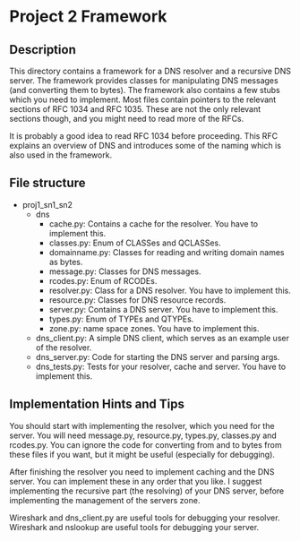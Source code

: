 # Project 2 Framework

## Description

This directory contains a framework for a DNS resolver and a recursive DNS server.
The framework provides classes for manipulating DNS messages (and converting them to bytes).
The framework also contains a few stubs which you need to implement.
Most files contain pointers to the relevant sections of RFC 1034 and RFC 1035.
These are not the only relevant sections though, and you might need to read more of the RFCs.

It is probably a good idea to read RFC 1034 before proceeding.
This RFC explains an overview of DNS and introduces some of the naming which is also used in the framework.

## File structure

* proj1_sn1_sn2
    * dns
        * cache.py: Contains a cache for the resolver. You have to implement this.
        * classes.py: Enum of CLASSes and QCLASSes.
        * domainname.py: Classes for reading and writing domain names as bytes.
        * message.py: Classes for DNS messages.
        * rcodes.py: Enum of RCODEs.
        * resolver.py: Class for a DNS resolver. You have to implement this.
        * resource.py: Classes for DNS resource records.
        * server.py: Contains a DNS server. You have to implement this.
        * types.py: Enum of TYPEs and QTYPEs.
        * zone.py: name space zones. You have to implement this.
    * dns_client.py: A simple DNS client, which serves as an example user of the resolver.
    * dns_server.py: Code for starting the DNS server and parsing args.
    * dns_tests.py: Tests for your resolver, cache and server. You have to implement this.

## Implementation Hints and Tips

You should start with implementing the resolver, which you need for the server.
You will need message.py, resource.py, types.py, classes.py and rcodes.py.
You can ignore the code for converting from and to bytes from these files if
you want, but it might be useful (especially for debugging).

After finishing the resolver you need to implement caching and the DNS server.
You can implement these in any order that you like.
I suggest implementing the recursive part (the resolving) of your DNS server, before implementing the management of the servers zone.

Wireshark and dns_client.py are useful tools for debugging your resolver.
Wireshark and nslookup are useful tools for debugging your server.

